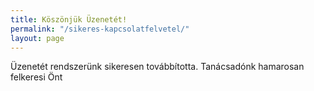 ```yaml
---
title: Köszönjük Üzenetét!
permalink: "/sikeres-kapcsolatfelvetel/"
layout: page
---
```

<p>
Üzenetét rendszerünk sikeresen továbbította. Tanácsadónk hamarosan felkeresi Önt</p>
